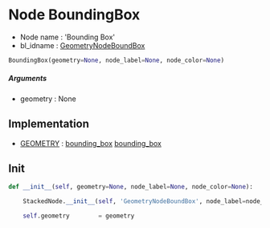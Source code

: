 # Node BoundingBox

- Node name : 'Bounding Box'
- bl_idname : [GeometryNodeBoundBox](https://docs.blender.org/api/current/bpy.types.GeometryNodeBoundBox.html)


``` python
BoundingBox(geometry=None, node_label=None, node_color=None)
```
##### Arguments

- geometry : None

## Implementation

- [GEOMETRY](/docs/GeoNodes/GEOMETRY.md) : [bounding_box](/docs/GeoNodes/socket_GEOMETRY.md#bounding_box) [bounding_box](/docs/GeoNodes/socket_GEOMETRY.md#bounding_box)

## Init

``` python
def __init__(self, geometry=None, node_label=None, node_color=None):

    StackedNode.__init__(self, 'GeometryNodeBoundBox', node_label=node_label, node_color=node_color)

    self.geometry        = geometry
```
